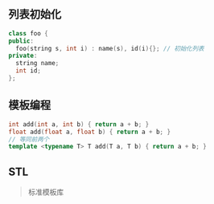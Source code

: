 <!--
title: 03-CPP高级特性
sort:
-->

## 列表初始化

```cpp
class foo {
public:
  foo(string s, int i) : name(s), id(i){}; // 初始化列表
private:
  string name;
  int id;
};
```

## 模板编程

```cpp
int add(int a, int b) { return a + b; }
float add(float a, float b) { return a + b; }
// 等同前两个
template <typename T> T add(T a, T b) { return a + b; }
```

## STL

> 标准模板库
